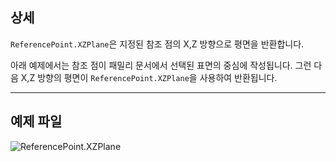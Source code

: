 ## 상세
`ReferencePoint.XZPlane`은 지정된 참조 점의 X,Z 방향으로 평면을 반환합니다.

아래 예제에서는 참조 점이 패밀리 문서에서 선택된 표면의 중심에 작성됩니다. 그런 다음 X,Z 방향의 평면이 `ReferencePoint.XZPlane`을 사용하여 반환됩니다.


___
## 예제 파일

![ReferencePoint.XZPlane](./Revit.Elements.ReferencePoint.XZPlane_img.jpg)
